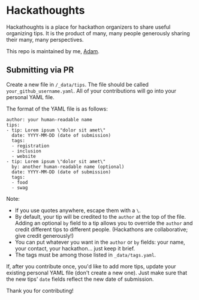 # Hackathoughts

Hackathoughts is a place for hackathon organizers to share useful organizing tips. It is the product of many, many people generously sharing their many, many perspectives.

This repo is maintained by me, [Adam](https://github.com/theycallmezeal).

## Submitting via PR

Create a new file in `/_data/tips`. The file should be called `your_github_username.yaml`. All of your contributions will go into your personal YAML file.

The format of the YAML file is as follows:

```
author: your human-readable name
tips:
- tip: Lorem ipsum \"dolor sit amet\"
  date: YYYY-MM-DD (date of submission)
  tags:
  - registration
  - inclusion
  - website
- tip: Lorem ipsum \"dolor sit amet\"
  by: another human-readable name (optional)
  date: YYYY-MM-DD (date of submission)
  tags:
  - food
  - swag
```

Note:

* If you use quotes anywhere, escape them with a `\`.
* By default, your tip will be credited to the `author` at the top of the file. Adding an optional `by` field to a tip allows you to override the `author` and credit different tips to different people. (Hackathons are collaborative; give credit generously!)
* You can put whatever you want in the `author` or `by` fields: your name, your contact, your hackathon... just keep it brief.
* The tags must be among those listed in `_data/tags.yaml`.

If, after you contribute once, you'd like to add more tips, update your existing personal YAML file (don't create a new one). Just make sure that the new tips' `date` fields reflect the new date of submission.

Thank you for contributing!